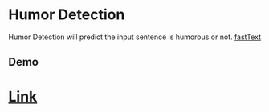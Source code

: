 # Humor Detection 

Humor Detection will predict the input sentence is humorous or not. 
[fastText](https://fasttext.cc/)

## Demo

# [Link](https://khanhphantt-humor-text-detection-app-kxw0q4.streamlitapp.com/)
